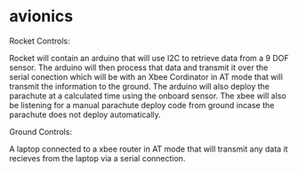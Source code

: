 avionics
========

Rocket Controls:

Rocket will contain an arduino that will use I2C to retrieve data from a 9 DOF sensor.
The arduino will then process that data and transmit it over the serial conection which will
be with an Xbee Cordinator in AT mode that will transmit the information to the ground.
The arduino will also deploy the parachute at a calculated time using the onboard sensor. 
The xbee will also be listening for a manual parachute deploy code from ground incase the parachute does not
deploy automatically.

Ground Controls:

A laptop connected to a xbee router in AT mode that will transmit any data it recieves from the laptop via
a serial connection.

